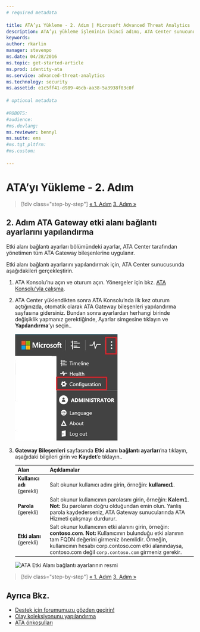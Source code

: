 ```yaml
---
# required metadata

title: ATA’yı Yükleme - 2. Adım | Microsoft Advanced Threat Analytics
description: ATA’yı yükleme işleminin ikinci adımı, ATA Center sunucunuzda etki alanı bağlantı ayarlarını yapılandırmanıza yardımcı olur.
keywords:
author: rkarlin
manager: stevenpo
ms.date: 04/28/2016
ms.topic: get-started-article
ms.prod: identity-ata
ms.service: advanced-threat-analytics
ms.technology: security
ms.assetid: e1c5ff41-d989-46cb-aa38-5a3938f03c0f

# optional metadata

#ROBOTS:
#audience:
#ms.devlang:
ms.reviewer: bennyl
ms.suite: ems
#ms.tgt_pltfrm:
#ms.custom:

---
```


# ATA’yı Yükleme - 2. Adım

>[!div class="step-by-step"]
[« 1. Adım](install-ata-step1.md)
[3. Adım »](install-ata-step3.md)

## 2. Adım ATA Gateway etki alanı bağlantı ayarlarını yapılandırma
Etki alanı bağlantı ayarları bölümündeki ayarlar, ATA Center tarafından yönetimen tüm ATA Gateway bileşenlerine uygulanır.

Etki alanı bağlantı ayarlarını yapılandırmak için, ATA Center sunucusunda aşağıdakileri gerçekleştirin.

1.  ATA Konsolu’nu açın ve oturum açın. Yönergeler için bkz. [ATA Konsolu’yla çalışma](/advanced-threat-analytics/understand-explore/working-with-ata-console).

2.  ATA Center yüklendikten sonra ATA Konsolu’nda ilk kez oturum açtığınızda, otomatik olarak ATA Gateway bileşenleri yapılandırma sayfasına gidersiniz. Bundan sonra ayarlardan herhangi birinde değişiklik yapmanız gerektiğinde, Ayarlar simgesine tıklayın ve **Yapılandırma**’yı seçin..

    ![ATA Gateway yapılandırma ayarları](media/ATA-config-icon.JPG)

3.  **Gateway Bileşenleri** sayfasında **Etki alanı bağlantı ayarları**’na tıklayın, aşağıdaki bilgileri girin ve **Kaydet**’e tıklayın..

    |Alan|Açıklamalar|
    |---------|------------|
    |**Kullanıcı adı** (gerekli)|Salt okunur kullanıcı adını girin, örneğin: **kullanıcı1**.|
    |**Parola** (gerekli)|Salt okunur kullanıcının parolasını girin, örneğin: **Kalem1**. **Not:** Bu parolanın doğru olduğundan emin olun. Yanlış parola kaydederseniz, ATA Gateway sunucularında ATA Hizmeti çalışmayı durdurur.|
    |**Etki alanı** (gerekli)|Salt okunur kullanıcının etki alanını girin, örneğin: **contoso.com**. **Not:** Kullanıcının bulunduğu etki alanının tam FQDN değerini girmeniz önemlidir. Örneğin, kullanıcının hesabı corp.contoso.com etki alanındaysa, contoso.com değil `corp.contoso.com` girmeniz gerekir.|
    ![ATA Etki Alanı bağlantı ayarlarının resmi](media/ATA-Domain-Connectivity-User.JPG)


>[!div class="step-by-step"]
[« 1. Adım](install-ata-step1.md)
[3. Adım »](install-ata-step3.md)


## Ayrıca Bkz.

- [Destek için forumumuzu gözden geçirin!](https://social.technet.microsoft.com/Forums/security/en-US/home?forum=mata)
- [Olay koleksiyonunu yapılandırma](/advanced-threat-analytics/plan-design/configure-event-collection)
- [ATA önkoşulları](/advanced-threat-analytics/plan-design/ata-prerequisites)


<!--HONumber=Apr16_HO4-->


